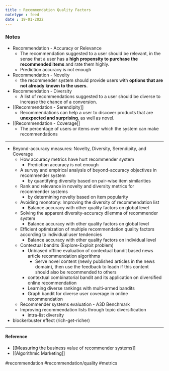 ```yaml
---
title : Recommendation Quality Factors
notetype : feed
date : 19-01-2022
---
```



### Notes

- Recommendation - Accuracy or Relevance
	- The recommendation suggested to a user should be relevant, in the sense that a user has a **high propensity to purchase the recommended items** and rate them highly.
	- Prediction accuracy is not enough
- Recommendation - Novelty
	- the recommender system should provide users with **options that are not already known to the users**.
- Recommendation - Diversity
	- A list of recommendations suggested to a user should be diverse to increase the chance of a conversion.
- [[Recommendation - Serendipity]]
	- Recommendations can help a user to discover products that are **unexpected and surprising**, as well as novel.
- [[Recommendation - Coverage]]
	- The percentage of users or items over which the system can make recommendations


---

- Beyond-accuracy measures: Novelty, Diversity, Serendipity, and Coverage
	- How accuracy metrics have hurt recommender system
		- Prediction accuracy is not enough
	- A survey and empirical analysis of beyond-accuracy objectives in recommender system
		- by quantifying diversity based on pair-wise item similarities
	- Rank and relevance in novelty and diversity metrics for recommender systems
		- by determining novelty based on item popularity
	- Avoiding monotony: Improving the diversity of recommendation list
		- Balance accuracy with other quality factors on global level
	- Solving the apparent diversity-accuracy dilemma of recommender system
		- Balance accuracy with other quality factors on global level
	- Efficient optimization of multiple recommendation quality factors according to individual user tendencies
		- Balance accuracy with other quality factors on individual level
	- Contextual bandits (Explore-Exploit problem)
		- Unbiased offline evaluation of contextual bandit based news article recommendation algorithms
			- Serve novel content (newly published articles in the news domain), then use the feedback to leadn if this content should also be recommended to others
		- contextual combinatorial bandit and its application on diversified online recommendation
		- Learning diverse rankings with multi-armed bandits
		- Graph bandit for diverse user coverage in online recommendation
	- Recommender systems evaluation - A3D Benchmark
	- Improving recommendation lists through topic diversification
		- intra-list diversity
- blockerbuster effect (rich-get-richer)


---

#### Reference

- [[Measuring the business value of recommender systems]]
- [[Algorithmic Marketing]]


#recommendation #recommendation/quality #metrics